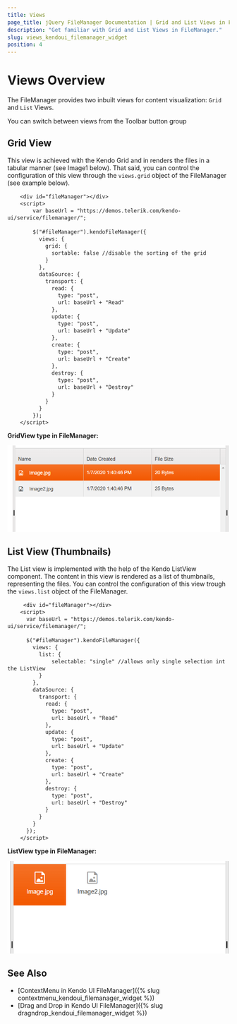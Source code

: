 ```yaml
---
title: Views
page_title: jQuery FileManager Documentation | Grid and List Views in FileManager
description: "Get familiar with Grid and List Views in FileManager."
slug: views_kendoui_filemanager_widget
position: 4
---
```


# Views Overview

The FileManager provides two inbuilt views for content visualization: `Grid` and `List` Views.  

You can switch between views from the Toolbar button group

## Grid View
This view is achieved with the Kendo Grid and in renders the files in a tabular manner (see Image1 below). That said, you can control the configuration of this view through the `views.grid` object of the FileManager (see example below). 

```dojo
    <div id="fileManager"></div>
    <script>
        var baseUrl = "https://demos.telerik.com/kendo-ui/service/filemanager/";
	    
        $("#fileManager").kendoFileManager({
          views: {
            grid: {
              sortable: false //disable the sorting of the grid
            }
          },
          dataSource: {
            transport: {
              read: {
                type: "post",
                url: baseUrl + "Read"
              },
              update: {
                type: "post",
                url: baseUrl + "Update"
              },
              create: {
                type: "post",
                url: baseUrl + "Create"
              },
              destroy: {
                type: "post",
                url: baseUrl + "Destroy"
              }
            }
          }
        });
    </script>
```

**GridView type in FileManager:**

<img src="gridview.png">

## List View (Thumbnails)

The List view is implemented with the help of the Kendo ListView component. The content in this view is rendered as a list of thumbnails, representing the files. You can control the configuration of this view trough the `views.list` object of the FileManager. 

```dojo
     <div id="fileManager"></div>
    <script>
      var baseUrl = "https://demos.telerik.com/kendo-ui/service/filemanager/";

      $("#fileManager").kendoFileManager({
        views: {          
          list: {
              selectable: "single" //allows only single selection int the ListView
          }
        },
        dataSource: {
          transport: {
            read: {
              type: "post",
              url: baseUrl + "Read"
            },
            update: {
              type: "post",
              url: baseUrl + "Update"
            },
            create: {
              type: "post",
              url: baseUrl + "Create"
            },
            destroy: {
              type: "post",
              url: baseUrl + "Destroy"
            }
          }
        }
      });
    </script>
```
**ListView type in FileManager:** 

<img src="listview.png">

## See Also

* [ContextMenu in Kendo UI FileManager]({% slug contextmenu_kendoui_filemanager_widget %})
* [Drag and Drop in Kendo UI FileManager]({% slug dragndrop_kendoui_filemanager_widget %})
